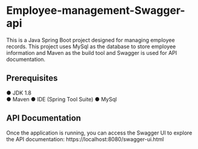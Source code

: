 # Employee-management-Swagger-api

This is a Java Spring Boot project designed for managing employee records. This project uses MySql as the database to store employee information and Maven as the build tool and Swagger is used for API documentation.

## Prerequisites
 ● JDK 1.8 	
 ● Maven
 ● IDE (Spring Tool Suite)
 ● MySql


## API Documentation
Once the application is running, you can access the Swagger UI to explore the API documentation: https://localhost:8080/swagger-ui.html

